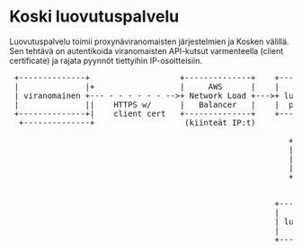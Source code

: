 # Koski luovutuspalvelu

Luovutuspalvelu toimii proxynäviranomaisten järjestelmien ja Kosken
välillä.  Sen tehtävä on autentikoida viranomaisten API-kutsut
varmenteella (client certificate) ja rajata pyynnöt tiettyihin
IP-osoitteisiin.

<pre>
 +--------------+                   +--------------+    +-----------------+                   +------------+    +------------------+
 |              |+                  |     AWS      |    |      Koski      |                   |   Koski    |    |      Koski       |+
 | viranomainen +--- - - - - - - -->+ Network Load +--->+ luovutuspalvelu +--- - - - - - - -->+  haproxy   +----+ sovelluspalvelin ||
 |              ||    HTTPS w/      |   Balancer   |    |  proxy (Nginx)  |   HTTPS +         | (Cybercom) |    |    (Cybercom)    ||
 +--------------+|    client cert   +--------------+    +--------+--------+   basic auth      +------------+    +------------------+|
  +--------------+                   (kiinteät IP:t)             |                                               +------------------+
                                                                 |
                                                           +-----+-----+
                                                           |    AWS    |   Luovutuspalvelun konfiguraatio
                                                           | Parameter |   (mm. sallitut viranomaisten varmenteet ja IPt,
                                                           |   Store   |   palvelimen varmenne ja private key)
                                                           +-----+-----+
                                                                 ^
                                                                 |
                                                        +--------+--------+
                                                        |      Koski      |         +------------------+
                                                        | luovutuspalvelu +- - - -->+ Let's Encrypt CA |
                                                        |     certbot     |         +------------------+
                                                        +-----------------+
</pre>

